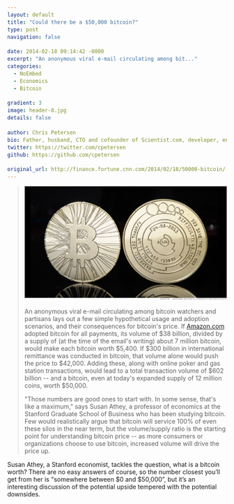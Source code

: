 ```yaml
---
layout: default
title: "Could there be a $50,000 bitcoin?"
type: post
navigation: false

date: 2014-02-18 09:14:42 -0800
excerpt: "An anonymous viral e-mail circulating among bit..."
categories:
  - NoEmbed
  - Economics
  - Bitcoin

gradient: 3
image: header-8.jpg
details: false

author: Chris Petersen
bio: Father, husband, CTO and cofounder of Scientist.com, developer, entrepreneur and technologist.
twitter: https://twitter.com/cpetersen
github: https://github.com/cpetersen

original_url: http://finance.fortune.cnn.com/2014/02/18/50000-bitcoin/
---
```





 >   ![](/assets/import/b73ee667a9e6d1263b4bea468c495cb1.jpg)  
 >
 >  An anonymous viral e-mail circulating among bitcoin watchers and partisans lays out a few simple hypothetical usage and adoption scenarios, and their consequences for bitcoin's price. If [Amazon.com](http://Amazon.com)  adopted bitcoin for all payments, its volume of $38 billion, divided by a supply of (at the time of the email's writing) about 7 million bitcoin, would make each bitcoin worth $5,400. If $300 billion in international remittance was conducted in bitcoin, that volume alone would push the price to $42,000. Adding these, along with online poker and gas station transactions, would lead to a total transaction volume of $602 billion -- and a bitcoin, even at today's expanded supply of 12 million coins, worth $50,000.
 >
 >  "Those numbers are good ones to start with. In some sense, that's like a maximum," says Susan Athey, a professor of economics at the Stanford Graduate School of Business who has been studying bitcoin. Few would realistically argue that bitcoin will service 100% of even these silos in the near term, but the volume/supply ratio is the starting point for understanding bitcoin price -- as more consumers or organizations choose to use bitcoin, increased volume will drive the price up.

 Susan Athey, a Stanford economist, tackles the question, what is a bitcoin worth? There are no easy answers of course, so the number closest you’ll get from her is "somewhere between $0 and $50,000”, but it’s an interesting discussion of the potential upside tempered with the potential downsides.
